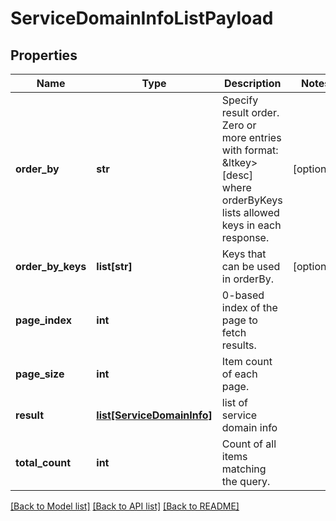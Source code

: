 # ServiceDomainInfoListPayload

## Properties
Name | Type | Description | Notes
------------ | ------------- | ------------- | -------------
**order_by** | **str** | Specify result order. Zero or more entries with format: &amp;ltkey&gt; [desc] where orderByKeys lists allowed keys in each response. | [optional] 
**order_by_keys** | **list[str]** | Keys that can be used in orderBy. | [optional] 
**page_index** | **int** | 0-based index of the page to fetch results. | 
**page_size** | **int** | Item count of each page. | 
**result** | [**list[ServiceDomainInfo]**](ServiceDomainInfo.md) | list of service domain info | 
**total_count** | **int** | Count of all items matching the query. | 

[[Back to Model list]](../README.md#documentation-for-models) [[Back to API list]](../README.md#documentation-for-api-endpoints) [[Back to README]](../README.md)

